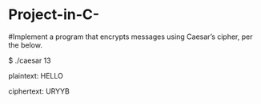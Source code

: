 # Project-in-C-

#Implement a program that encrypts messages using Caesar’s cipher, per the below.

$ ./caesar 13

plaintext:  HELLO

ciphertext: URYYB
